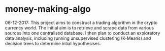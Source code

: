 # money-making-algo
06-12-2017:
This project aims to construct a trading algorithm in the crypto currency world. The initial aim is to retrieve and scrape data from various sources into one centralised database. I then plan to conduct an exploratory data analysis, including running unsupervised clustering (K-Means) and decision trees to determine intial hypothesises. 
